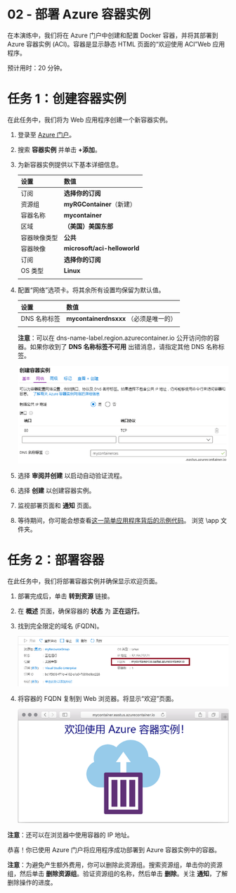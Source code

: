 ﻿---
wts:
    title: '02 - 部署 Azure 容器实例'
    module: '模块 02 - 核心 Azure 服务'
---

# 02 - 部署 Azure 容器实例

在本演练中，我们将在 Azure 门户中创建和配置 Docker 容器，并将其部署到 Azure 容器实例 (ACI)。容器是显示静态 HTML 页面的“欢迎使用 ACI”Web 应用程序。 

预计用时：20 分钟。

# 任务 1：创建容器实例

在此任务中，我们将为 Web 应用程序创建一个新容器实例。 

1. 登录至 [Azure 门户](https://portal.azure.com)。

2. 搜索 **容器实例** 并单击 **+添加**。 

3. 为新容器实例提供以下基本详细信息。 

	| 设置| 数值|
	|----|----|
	| 订阅 | **选择你的订阅** |
	| 资源组 | **myRGContainer**（新建） |
	| 容器名称| **mycontainer**|
	| 区域 | **（美国）美国东部** |
	| 容器映像类型| **公共**|
	| 容器映像| **microsoft/aci-helloworld**|
	| 订阅 | **选择你的订阅**|
	| OS 类型| **Linux** |
	|||


4. 配置“网络”选项卡。将其余所有设置均保留为默认值。

	| 设置| 数值|
	|--|--|
	| DNS 名称标签| **mycontainerdnsxxx** （必须是唯一的） |
	|||
	
	**注意**：可以在 dns-name-label.region.azurecontainer.io 公开访问你的容器。如果你收到了 **DNS 名称标签不可用** 出错消息，请指定其他 DNS 名称标签。

	![此屏幕截图显示了 Azure 门户中“创建容器实例”边栏选项卡的“配置”窗格，其中输入了 DNS 名称标签。 ](../images/0201.png)

5. 选择 **审阅并创建** 以启动自动验证流程。

6. 选择 **创建** 以创建容器实例。 

7. 监视部署页面和 **通知** 页面。 

8. 等待期间，你可能会想查看[这一简单应用程序背后的示例代码](https://github.com/Azure-Samples/aci-helloworld)。  浏览 \app 文件夹。 

# 任务 2：部署容器

在此任务中，我们将部署容器实例并确保显示欢迎页面。

1. 部署完成后，单击 **转到资源** 链接。

2. 在 **概述** 页面，确保容器的 **状态** 为 **正在运行**。 

3. 找到完全限定的域名 (FQDN)。

	![此屏幕截图显示了 Azure 门户中新创建的容器的“概述”窗格，其中突出显示了 FQDN。 ](../images/0202.png)

2. 将容器的 FQDN 复制到 Web 浏览器。将显示“欢迎”页面。 

	![Web 浏览器中显示的 ACI 欢迎消息的屏幕截图。](../images/0203.png)

**注意**：还可以在浏览器中使用容器的 IP 地址。 

恭喜！你已使用 Azure 门户将应用程序成功部署到 Azure 容器实例中的容器。

**注意**：为避免产生额外费用，你可以删除此资源组。搜索资源组，单击你的资源组，然后单击 **删除资源组**。验证资源组的名称，然后单击 **删除**。关注 **通知**，了解删除操作的进度。